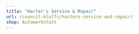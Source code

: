 ```yaml
---
title: "Harter's Service & Repair"
url: /council-bluffs/harters-service-und-repair/
shop: Autowerkstatt
---
```

